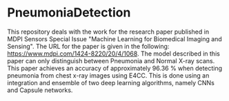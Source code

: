# PneumoniaDetection

This repository deals with the work for the research paper published in MDPI Sensors Special Issue "Machine Learning for Biomedical Imaging and Sensing". The URL for the paper is given in the following: https://www.mdpi.com/1424-8220/20/4/1068. The model described in this paper can only distinguish between Pneumonia and Normal X-ray scans. This paper achieves an accuracy of approximately 96.36 % when detecting pneumonia from chest x-ray images using E4CC. This is done using an integration and ensemble of two deep learning algorithms, namely CNNs and Capsule networks.
